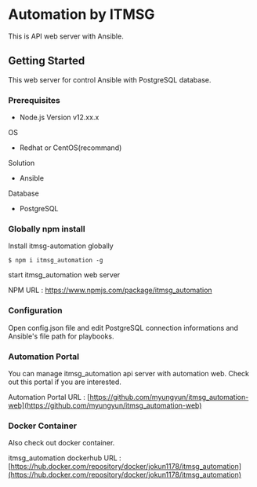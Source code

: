# Automation by ITMSG

This is API web server with Ansible.

## Getting Started

This web server for control Ansible with PostgreSQL database.

### Prerequisites
* Node.js Version v12.xx.x

OS
* Redhat or CentOS(recommand)

Solution
* Ansible

Database
* PostgreSQL

### Globally npm install 

Install itmsg-automation globally

```
$ npm i itmsg_automation -g
```

start itmsg_automation web server

NPM URL : https://www.npmjs.com/package/itmsg_automation


### Configuration

Open config.json file and edit PostgreSQL connection informations and Ansible's
file path for playbooks.

### Automation Portal

You can manage itmsg_automation api server with automation web. Check out this portal if you are interested.

Automation Portal URL : [https://github.com/myungyun/itmsg_automation-web](https://github.com/myungyun/itmsg_automation-web)

### Docker Container

Also check out docker container.

itmsg_automation dockerhub URL : [https://hub.docker.com/repository/docker/jokun1178/itmsg_automation](https://hub.docker.com/repository/docker/jokun1178/itmsg_automation)